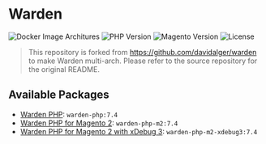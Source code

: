 # Warden

![Docker Image Architures](https://img.shields.io/badge/architecture-arm64%20%7C%20amd64-success)
![PHP Version](https://img.shields.io/badge/php-7.4-blue)
![Magento Version](https://img.shields.io/badge/magento-2.4-orange)
![License](https://img.shields.io/github/license/drpayyne/docker-php)

> This repository is forked from https://github.com/davidalger/warden to make Warden multi-arch. Please refer to the source repository for the original README.

## Available Packages

- [Warden PHP](https://github.com/drpayyne/warden-multi-arch/pkgs/container/warden-php): `warden-php:7.4`
- [Warden PHP for Magento 2](https://github.com/drpayyne/warden-multi-arch/pkgs/container/warden-php-m2): `warden-php-m2:7.4`
- [Warden PHP for Magento 2 with xDebug 3](https://github.com/drpayyne/warden-multi-arch/pkgs/container/warden-php-m2-xdebug3): `warden-php-m2-xdebug3:7.4`
